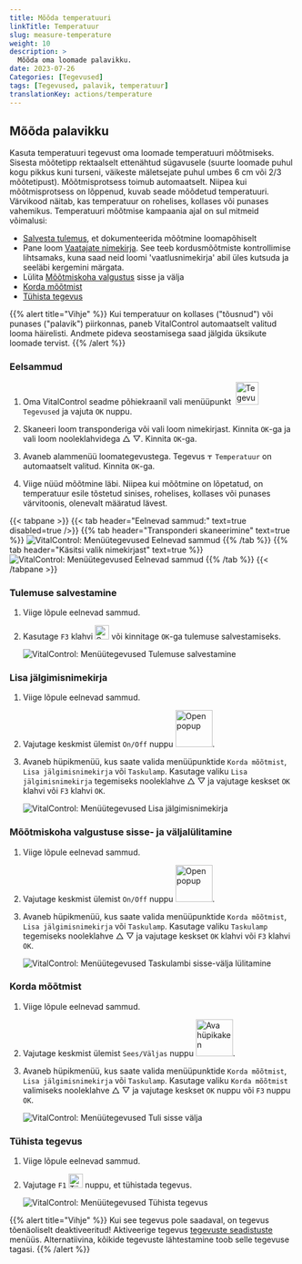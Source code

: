 ```yaml
---
title: Mõõda temperatuuri
linkTitle: Temperatuur
slug: measure-temperature
weight: 10
description: >
  Mõõda oma loomade palavikku.
date: 2023-07-26
Categories: [Tegevused]
tags: [Tegevused, palavik, temperatuur]
translationKey: actions/temperature
---
```


## Mõõda palavikku

Kasuta temperatuuri tegevust oma loomade temperatuuri mõõtmiseks. Sisesta mõõtetipp rektaalselt ettenähtud sügavusele (suurte loomade puhul kogu pikkus kuni turseni, väikeste mäletsejate puhul umbes 6 cm või 2/3 mõõtetipust). Mõõtmisprotsess toimub automaatselt. Niipea kui mõõtmisprotsess on lõppenud, kuvab seade mõõdetud temperatuuri. Värvikood näitab, kas temperatuur on rohelises, kollases või punases vahemikus. Temperatuuri mõõtmise kampaania ajal on sul mitmeid võimalusi:

- [Salvesta tulemus](#save-result), et dokumenteerida mõõtmine loomapõhiselt
- Pane loom [Vaatajate nimekirja](#put-on-the-watch-list). See teeb kordusmõõtmiste kontrollimise lihtsamaks, kuna saad neid loomi 'vaatlusnimekirja' abil üles kutsuda ja seeläbi kergemini märgata.
- Lülita [Mõõtmiskoha valgustus](#lighting-of-the-measurement-location-on-and-off) sisse ja välja
- [Korda mõõtmist](#repeat-the-measurement)
- [Tühista tegevus](#cancel-the-action)

{{% alert title="Vihje" %}}
Kui temperatuur on kollases ("tõusnud") või punases ("palavik") piirkonnas, paneb VitalControl automaatselt valitud looma häirelisti. Andmete pideva seostamisega saad jälgida üksikute loomade tervist.
{{% /alert %}}

### Eelsammud

1. Oma VitalControl seadme põhiekraanil vali menüüpunkt &nbsp;<img src="/icons/actions.svg" width="40" align="bottom" alt="Tegevused" /> `Tegevused` ja vajuta `OK` nuppu.

2. Skaneeri loom transponderiga või vali loom nimekirjast. Kinnita `OK`-ga ja vali loom nooleklahvidega △ ▽. Kinnita `OK`-ga.

3. Avaneb alammenüü loomategevustega. Tegevus <img src="/icons/actions/temperature.svg" width="10" align="bottom" alt="Temperatuur" /> `Temperatuur` on automaatselt valitud. Kinnita `OK`-ga.

4. Viige nüüd mõõtmine läbi. Niipea kui mõõtmine on lõpetatud, on temperatuur esile tõstetud sinises, rohelises, kollases või punases värvitoonis, olenevalt määratud lävest.

{{< tabpane >}}
{{< tab header="Eelnevad sammud:" text=true disabled=true />}}
{{% tab header="Transponderi skaneerimine" text=true %}}
![VitalControl: Menüütegevused Eelnevad sammud](../images/firststeps-scan.png "Eelnevad sammud")
{{% /tab %}}
{{% tab header="Käsitsi valik nimekirjast" text=true %}}
![VitalControl: Menüütegevused Eelnevad sammud](../images/firststeps.png "Eelnevad sammud")
{{% /tab %}}
{{< /tabpane >}}

### Tulemuse salvestamine

1. Viige lõpule eelnevad sammud.

2. Kasutage `F3` klahvi <img src="/icons/footer/save.svg" width="25" align="bottom" alt="Save" /> või kinnitage `OK`-ga tulemuse salvestamiseks.

    ![VitalControl: Menüütegevused Tulemuse salvestamine](../images/saveresults.png "Tulemuse salvestamine")

### Lisa jälgimisnimekirja

1. Viige lõpule eelnevad sammud.

2. Vajutage keskmist ülemist `On/Off` nuppu <img src="/icons/footer/repeat_add_to_watch.svg" width="65" align="bottom" alt="Open popup" />.

3. Avaneb hüpikmenüü, kus saate valida menüüpunktide `Korda mõõtmist`, `Lisa jälgimisnimekirja` või `Taskulamp`. Kasutage valiku `Lisa jälgimisnimekirja` tegemiseks nooleklahve △ ▽ ja vajutage keskset `OK` klahvi või `F3` klahvi `OK`.

    ![VitalControl: Menüütegevused Lisa jälgimisnimekirja](../images/watchlist.png "Lisa jälgimisnimekirja")

### Mõõtmiskoha valgustuse sisse- ja väljalülitamine

1. Viige lõpule eelnevad sammud.

2. Vajutage keskmist ülemist `On/Off` nuppu <img src="/icons/footer/repeat_add_to_watch.svg" width="65" align="bottom" alt="Open popup" />.

3. Avaneb hüpikmenüü, kus saate valida menüüpunktide `Korda mõõtmist`, `Lisa jälgimisnimekirja` või `Taskulamp`. Kasutage valiku `Taskulamp` tegemiseks nooleklahve △ ▽ ja vajutage keskset `OK` klahvi või `F3` klahvi `OK`.

    ![VitalControl: Menüütegevused Taskulambi sisse-välja lülitamine](../images/light.png "Taskulambi sisse-välja lülitamine")

### Korda mõõtmist

1. Viige lõpule eelnevad sammud.

2. Vajutage keskmist ülemist `Sees/Väljas` nuppu <img src="/icons/footer/repeat_add_to_watch.svg" width="65" align="bottom" alt="Ava hüpikaken" />.

3. Avaneb hüpikmenüü, kus saate valida menüüpunktide `Korda mõõtmist`, `Lisa jälgimisnimekirja` või `Taskulamp`. Kasutage valiku `Korda mõõtmist` valimiseks nooleklahve △ ▽ ja vajutage keskset `OK` nuppu või `F3` nuppu `OK`.

    ![VitalControl: Menüütegevused Tuli sisse välja](../images/repeat.png "Tuli sisse välja")

### Tühista tegevus

1. Viige lõpule eelnevad sammud.

2. Vajutage `F1` <img src="/icons/footer/cancel.svg" width="25" align="bottom" alt="Tühista" /> nuppu, et tühistada tegevus.

    ![VitalControl: Menüütegevused Tühista tegevus](../images/saveresults.png "Tühista tegevus")

{{% alert title="Vihje" %}}
Kui see tegevus pole saadaval, on tegevus tõenäoliselt deaktiveeritud! Aktiveerige tegevus [tegevuste seadistuste](../setting/) menüüs. Alternatiivina, kõikide tegevuste lähtestamine toob selle tegevuse tagasi.
{{% /alert %}}

